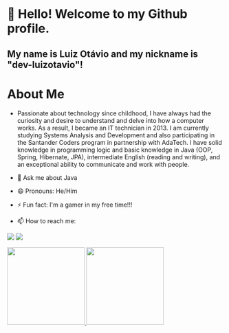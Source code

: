 # 👋 Hello! Welcome to my Github profile.
## My name is Luiz Otávio and my nickname is "dev-luizotavio"!

# About Me
- Passionate about technology since childhood, I have always had the curiosity and desire to understand and delve into how a computer works. As a result, I became an IT technician in 2013. I am currently studying Systems Analysis and Development and also participating in the Santander Coders program in partnership with AdaTech.
  I have solid knowledge in programming logic and basic knowledge in Java (OOP, Spring, Hibernate, JPA), intermediate English (reading and writing), and an exceptional ability 
  to communicate and work with people.

- 💬 Ask me about Java
- 😄 Pronouns: He/Him
- ⚡ Fun fact: I'm a gamer in my free time!!!
- 📫 How to reach me:
<div>

<a href = "mailto:dev.luizotavio@gmail.com"><img loading="lazy" src="https://img.shields.io/badge/Gmail-D14836?style=for-the-badge&logo=gmail&logoColor=white" target="_blank"></a>
<a href="www.linkedin.com/in/dev-luiz-otavio" target="_blank"><img loading="lazy" src="https://img.shields.io/badge/-LinkedIn-%230077B5?style=for-the-badge&logo=linkedin&logoColor=white" target="_blank"></a>   
</div>

<div>
<a href="https://github.com/dev-luizotavio">
<img loading="lazy" height="180em" src="https://github-readme-stats.vercel.app/api/top-langs/?username=dev-luizotavio&layout=compact&langs_count=7&theme=dracula"/>
<img loading="lazy" height="180em" src="https://github-readme-stats.vercel.app/api?username=dev-luizotavio&show_icons=true&theme=dracula&include_all_commits=true&count_private=true"/>
</div>

